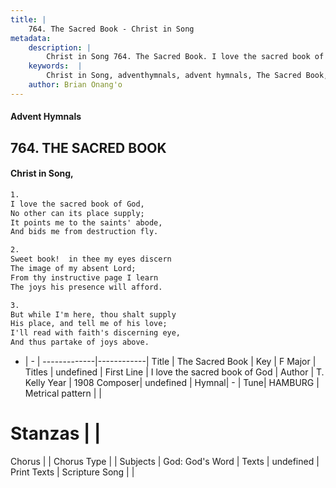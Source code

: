 ```yaml
---
title: |
    764. The Sacred Book - Christ in Song
metadata:
    description: |
        Christ in Song 764. The Sacred Book. I love the sacred book of God, No other can its place supply; It points me to the saints' abode, And bids me from destruction fly.
    keywords:  |
        Christ in Song, adventhymnals, advent hymnals, The Sacred Book, I love the sacred book of God. 
    author: Brian Onang'o
---
```


#### Advent Hymnals
## 764. THE SACRED BOOK
####  Christ in Song,

```txt
1.
I love the sacred book of God,
No other can its place supply;
It points me to the saints' abode,
And bids me from destruction fly.

2.
Sweet book!  in thee my eyes discern
The image of my absent Lord;
From thy instructive page I learn
The joys his presence will afford.

3.
But while I'm here, thou shalt supply 
His place, and tell me of his love; 
I'll read with faith's discerning eye,
And thus partake of joys above.


```

- |   -  |
-------------|------------|
Title | The Sacred Book |
Key | F Major |
Titles | undefined |
First Line | I love the sacred book of God |
Author | T. Kelly
Year | 1908
Composer| undefined |
Hymnal|  - |
Tune| HAMBURG |
Metrical pattern | |
# Stanzas |  |
Chorus |  |
Chorus Type |  |
Subjects | God: God's Word |
Texts | undefined |
Print Texts | 
Scripture Song |  |
    
